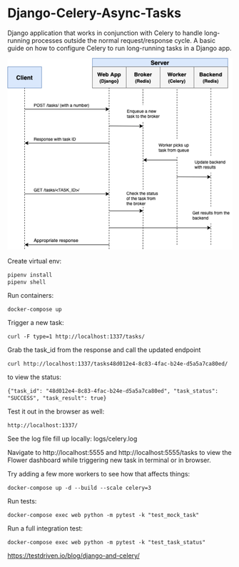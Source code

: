 # Django-Celery-Async-Tasks

Django application that works in conjunction with Celery to handle long-running processes outside the normal request/response cycle. A basic guide on how to configure Celery to run long-running tasks in a Django app.

![image](https://github.com/DmitryDubovikov/Django-Celery-Async-Tasks/blob/main/django-celery-flow.png)

Create virtual env:

    pipenv install
    pipenv shell

Run containers:

    docker-compose up

Trigger a new task:

    curl -F type=1 http://localhost:1337/tasks/


Grab the task_id from the response and call the updated endpoint 

    curl http://localhost:1337/tasks48d012e4-8c83-4fac-b24e-d5a5a7ca80ed/

to view the status:

    {"task_id": "48d012e4-8c83-4fac-b24e-d5a5a7ca80ed", "task_status": "SUCCESS", "task_result": true}


Test it out in the browser as well:

    http://localhost:1337/

See the log file fill up locally: logs/celery.log


Navigate to http://localhost:5555 and http://localhost:5555/tasks to view the Flower dashboard while triggering new task in terminal or in browser.

Try adding a few more workers to see how that affects things:

    docker-compose up -d --build --scale celery=3

Run tests:

    docker-compose exec web python -m pytest -k "test_mock_task"

Run a full integration test:

    docker-compose exec web python -m pytest -k "test_task_status"


https://testdriven.io/blog/django-and-celery/